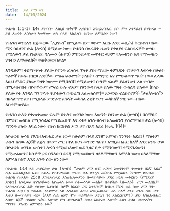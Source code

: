 ```yaml
---
title:  ቃል ሥጋ ሆነ
date:   14/10/2024
---
```


`ዮሐንስ 1:1-3፣ 14ን ያንብቡ። እነዚህ ጥቅሶች ኢየሱስ፣ እግዚአብሔር ራሱ ምን እንዳደረገ ይነግሩናል — ይህ እውነት እስካሁን ካወቅነው ሁሉ በላይ አስፈላጊ የሆነው ለምንድን ነው?`

ዮሐንስ ወንጌሉን የጀመረው “ኢየሱስ” በሚለው ስም ወይም እርሱ እንደ መሲሕ/ ክርስቶስ ባለው ሚና ሳይሆን፣ ቃል (ሎጎስ) በሚለው ነው። ዮሐንስ በጻፈበት ዘመን የተለያዩ ፍልስፍናዎች ሎጎስ የሚለውን ቃል የአጽናፈ ዓለሙን (ሕዋን) ምክንያታዊ መዋቅር ወይም የአመክንዮ እና የማመዛዘን ሃሳብን ለማመልከት ተጠቅመውበታል።

እንዲሁም፣ ተደማጭነት ያለው የጥንት ፈላስፋ ፕላቶ ያስተማረው ትምህርት የገሀዱን እውነት በሁለት ጎራዎች ከፍሎ ነበር። አንደኛው ምሉዕ ፍፁምነት ያለበት፣ ሰማያዊ እና የማይለወጥ ግዛት ነው። ሌላው እዚህ ምድር ያለው ግዛት ነው፡— የሚበላሽ፣ የሚለወጥ፣ በጣም ፍጹም ያልሆነው፣ አለ ተብሎ በሚታሰብበት በየትኛውም ሥፍራ ሁሉ ፍጹም የሆነውና ከላይ ያለው ግዛት ውክልና ያለው። (ከላይ ያለው የት እንዳለ ግን ፕላቶ ጥያቄውን በጭራሽ አልመለሰም)። አንዳንድ ፍልስፍናዎች “ቃል/ሎጎስ”ን በዘላለማዊ እና በሚበላሹ ምድራዊ አካላት መካከል ረቂቅ የሆነ መካከለኛ ነገር ነው ብለው አስቀምጠዋል።

ዮሐንስ ቃሉን የተጠቀመው ፍጹም በተለየ መንገድ ነው። እውነት የሆነው ቃል (ሎጎስ)፣ በሰማይና በምድር መካከል የሚንሳፈፍ የማይጨበጥ እና ረቂቅ ፅንሰ-ሀሳብ አለመሆኑን ያስረግጣል። ቃል (ሎጎስ) ማንነት ያለው አካል ነው፦ የሱስ ክርስቶስ ሥጋ ሆኖ በእኛ አደረ (ዮሐ. 1፡14)።

ለዮሐንስ ሎጎስ የእግዚአብሔር ቃል ነው። ከሁሉም በላይ ደግሞ አምላክ ግንኙነት አደረገ፤ ማለትም ራሱን ለሰው ልጆች እጅግ በጣም ሥር ነቀል በሆነ መንገድ ገለጠ፣ እግዚአብሔር ከእኛ እንደ አንዱ ሆነ። በዮሐንስ ወንጌል ውስጥ፣ ሎጎስ የሚወክለው፣ ወደ ጊዜና ቦታ የሚገባውን፣ የሚናገረውን፣ የሚሠራውንና ከሰዎች ጋር በግለሰብ ደረጃ የሚዛመደውን ዘላለማዊውን አምላክ ነው። ዘላለማዊው አምላክ ከእኛ እንደ አንዱ ሰው ሆነ ነው።

`በዮሐንስ 1፡14 ላይ ሐዋርያው ቃል (ሎጎስ) “ቃልም ሥጋ ሆነ፤ ጸጋንና እውነትንም ተመልቶ በእኛ አደረ” ሲል አመልክቷል። አደረ ተብሎ የተተረጎመው የግሪክ ቃል ድንኳን መትከል የሚለውን ትርጉም ይይዛል። ዮሐንስ በዘጸአት 25:8 እግዚአብሔር እስራኤላውያንን በመካከላቸው ያድር ዘንድ መቅደስን (የማደሪያ ድንኳን) እንዲሠሩ የነገራቸውን እየጠቀሰ ነው። በተመሳሳይ መልኩ፣ በተዋሕዶ (በመለኮት ሥጋ መልበስ)፣ የእግዚአብሔር ልጅ የሆነው ኢየሱስ፣ ሰዎች ከእርሱ ጋር እንዲገናኙ ክብሩን ሸፍኖ ወደ ሰው ሥጋ ገባ። ዮሐንስ እዚህ ጋ የጻፈው አንድምታ ላይ እንቆይ። ፈጣሪ እግዚአብሔር ራሱ ከእኛ እንደ አንዱ ሰው ሆኖ እዚህ በመካከላችን ኖረ። (ለእኛ ሲል ለእኛ ሞተ ወደሚለው እንኳን ገና አልደረስንም!) ይህ እግዚአብሔር ለሰው ልጆች ስላለው ፍቅር እውነታ ምን ይነግረናል? ከዚህ አስደናቂ እውነት ይህን ያህል መጽናናትን ማግኘት ያለብን ለምንድን ነው?`